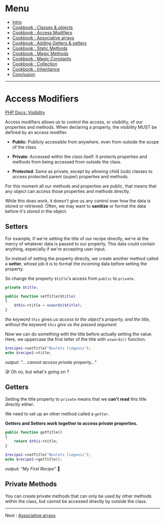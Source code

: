 # Menu

- [Intro](./README.md)
- [Cookbook : Classes & objects](./01-classes.md)
- [Cookbook : Access Modifiers](./02-access-modifiers.md)
- [Cookbook : Associative arrays](./03-associative-arrays.md)
- [Cookbook : Adding Getters & setters](./04-adding-getters-setters.md)
- [Cookbook : Static Methods](./05-static-methods.md)
- [Cookbook : Magic Methods](./06-magic-methods.md)
- [Cookbook : Magic Constants](./07-magic-constants.md)
- [Cookbook : Collection](./08-creating-collection.md)
- [Cookbook : Inheritance](./09-inheritance.md)
- [Conclusion](./10-conclusion.md)

---

# Access Modifiers

[PHP Docs: Visibility](https://www.php.net/manual/en/language.oop5.visibility.php)

Access modifiers allows us to control the access, or visibility, of our properties and methods. When declaring a property, the visibility MUST be defined by an access modifier.

- **Public**: Publicly accessible from anywhere, even from outside the scope of the class.

- **Private**: Accessed within the class itself. It protects properties and methods from being accessed from outside the class.

- **Protected**: Same as private, except by allowing child (sub) classes to access protected parent (super) properties and methods.

For this moment all our methods and properties are public, that means that any object can access those properties and methods directly.

While this does work, it doesn't give us any control over how the data is stored or retrieved. Often, we may want to **sanitize** or format the data before it's stored in the object.

## Setters

For example, if we're setting the title of our recipe directly, we're at the mercy of whatever data is passed to our property. This data could contain anything, especially if we're accepting user input.

So instead of setting the property directly, we create another method called a **setter**, whose job it is to format the incoming data before setting the property.

So change the property `$title`'s access from `public` to `private`.

```php
private $title;

public function setTitle($title)
{
	$this->title = ucwords($title);
}
```

_the keyword `this` gives us access to the object's property, and the title, without the keyword `this` give us the passed argument_

Now we can do something with the title before actually setting the value. Here, we uppercase the first letter of the title with `ucwords()` function.

```php
$recipe1->setTitle("Boulets liégeois");
echo $recipe1->title;
```

_output: "... cannot access private property..."_

:cold_sweat: Oh no, but what's going on ?

## Getters

Setting the title property to `private` means that we **can't read** this title directly either.

We need to set up an other method called a `getter`.

**Getters and Setters work together to access private properties.**

```php
public function getTitle()
{
	return $this->title;
}

$recipe1->setTitle("Boulets liégeois");
echo $recipe1->getTitle();
```

_output: "My First Recipe"_ :tada:

## Private Methods

You can create private methods that can only be used by other methods within the class, but cannot be accessed directly by outside the class.

---

Next : [Associative arrays](./03-associative-arrays.md)
